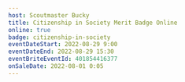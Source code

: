 ```yaml
---
host: Scoutmaster Bucky
title: Citizenship in Society Merit Badge Online
online: true
badge: citizenship-in-society
eventDateStart: 2022-08-29 9:00
eventDateEnd: 2022-08-29 15:30
eventBriteEventId: 401854416377
onSaleDate: 2022-08-01 0:05
---
```

